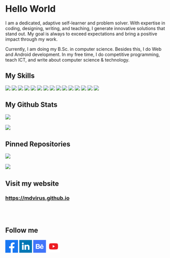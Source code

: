 # Hello World
I am a dedicated, adaptive self-learner and problem solver. With expertise in coding, designing, writing, and teaching, I generate innovative solutions that stand out. My goal is always to exceed expectations and bring a positive impact through my work.

Currently, I am doing my B.Sc. in computer science. Besides this, I do Web and Android development. In my free time, I do competitive programming, teach ICT, and write about computer science & technology.

## My Skills
![](https://img.shields.io/badge/OS-Windows-information?style=for-the-badge&logo=windows&color=0078D6) ![](https://img.shields.io/badge/OS-Linux-informational?style=for-the-badge&logo=linux&color=FCC624) ![](https://img.shields.io/badge/Language-C-informational?style=for-the-badge&logo=c&color=A8B9CC) ![](https://img.shields.io/badge/Language-C%2b%2b-informational?style=for-the-badge&logo=c%2b%2b&color=00599C) ![](https://img.shields.io/badge/Language-Java-informational?style=for-the-badge&logo=java&color=3776AB) ![](https://img.shields.io/badge/Language-Python-informational?style=for-the-badge&logo=python&color=3776AB) ![](https://img.shields.io/badge/Web-HTML5-informational?style=for-the-badge&logo=html5&color=red) ![](https://img.shields.io/badge/Web-CSS3-informational?style=for-the-badge&logo=css3&color=blue) ![](https://img.shields.io/badge/Web-Javascript-informational?style=for-the-badge&logo=javascript&color=F7DF1E) ![](https://img.shields.io/badge/Web-Bootstrap-informational?style=for-the-badge&logo=bootstrap&color=602C50) ![](https://img.shields.io/badge/Web-Wordpress-informational?style=for-the-badge&logo=wordpress&color=D3D3D3) ![](https://img.shields.io/badge/Web-PHP-informational?style=for-the-badge&logo=php&color=484C89) ![](https://img.shields.io/badge/Framework-Laravel-informational?style=for-the-badge&logo=laravel&color=cc0000) ![](https://img.shields.io/badge/Database-MySQL-informational?style=for-the-badge&logo=mysql&color=00758f) ![](https://img.shields.io/badge/Database-SQLite-informational?style=for-the-badge&logo=sqlite&color=61DAFB)

## My Github Stats
![](https://github-readme-stats.vercel.app/api/top-langs/?username=mdvirus&layout=compact)

![](https://github-readme-stats.vercel.app/api?username=mdvirus&show_icons=true)

## Pinned Repositories
<a href="https://github.com/mdvirus/Ranky"><img src="https://github-readme-stats.vercel.app/api/pin/?username=mdvirus&repo=Ranky"></a>

<a href="https://github.com/mdvirus/Guess-The-Quantity"><img src="https://github-readme-stats.vercel.app/api/pin/?username=mdvirus&repo=Guess-The-Quantity"></a>

## Visit my website
### https://mdvirus.github.io

<br>
<br>

## Follow me
<a href="https://facebook.com/mushfiqur303"><img width="40px" src="https://raw.githubusercontent.com/edent/SuperTinyIcons/master/images/svg/facebook.svg"></a> <a href="https://linkedin.com/in/mushfiqur303"><img width="40px" src="https://raw.githubusercontent.com/edent/SuperTinyIcons/master/images/svg/linkedin.svg"></a> <a href="https://behance.net/mdvirus"><img width="40px" src="https://raw.githubusercontent.com/edent/SuperTinyIcons/master/images/svg/behance.svg"></a> <a href="https://youtube.com/@mushfiqur303"><img width="40px" src="https://raw.githubusercontent.com/edent/SuperTinyIcons/master/images/svg/youtube.svg"></a>
